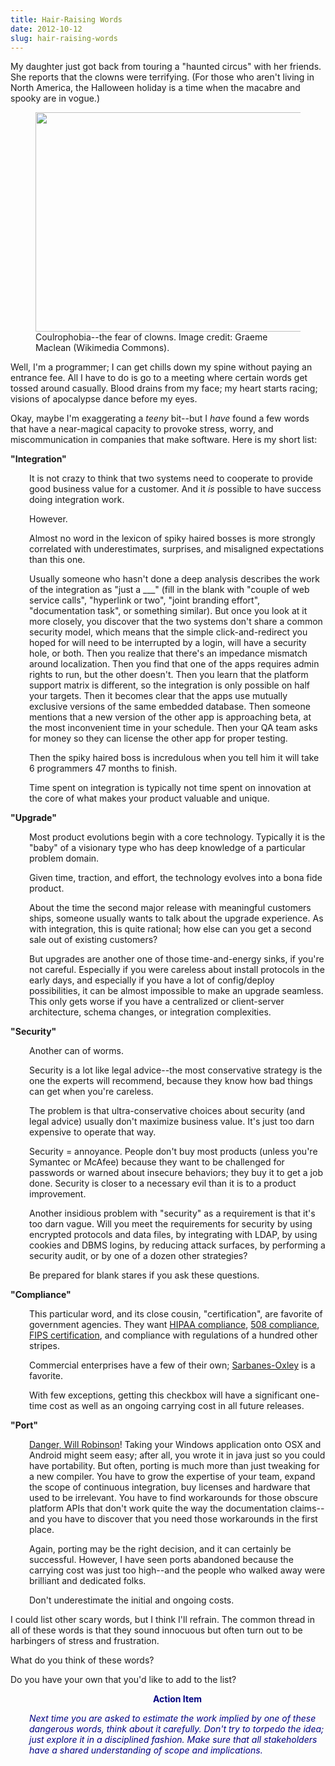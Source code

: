```yaml
---
title: Hair-Raising Words
date: 2012-10-12
slug: hair-raising-words
---
```


My daughter just got back from touring a "haunted circus" with her friends. She reports that the clowns were terrifying. (For those who aren't living in North America, the Halloween holiday is a time when the macabre and spooky are in vogue.)

<figure><img title="scary clown" alt="" src="http://upload.wikimedia.org/wikipedia/commons/e/ea/Scary_clown.jpg" height="351" width="468" /><figcaption>Coulrophobia--the fear of clowns. Image credit: Graeme Maclean (Wikimedia Commons).</figcaption></figure>

Well, I'm a programmer; I can get chills down my spine without paying an entrance fee. All I have to do is go to a meeting where certain words get tossed around casually. Blood drains from my face; my heart starts racing; visions of apocalypse dance before my eyes.

Okay, maybe I'm exaggerating a <em>teeny</em> bit--but I <em>have</em> found a few words that have a near-magical capacity to provoke stress, worry, and miscommunication in companies that make software. Here is my short list:<!--more-->

<strong>"Integration"</strong>
<p style="padding-left:30px;">It is not crazy to think that two systems need to cooperate to provide good business value for a customer. And it <em>is</em> possible to have success doing integration work.</p>
<p style="padding-left:30px;">However.</p>
<p style="padding-left:30px;">Almost no word in the lexicon of spiky haired bosses is more strongly correlated with underestimates, surprises, and misaligned expectations than this one.</p>
<p style="padding-left:30px;">Usually someone who hasn't done a deep analysis describes the work of the integration as "just a ___" (fill in the blank with "couple of web service calls", "hyperlink or two", "joint branding effort", "documentation task", or something similar). But once you look at it more closely, you discover that the two systems don't share a common security model, which means that the simple click-and-redirect you hoped for will need to be interrupted by a login, will have a security hole, or both. Then you realize that there's an impedance mismatch around localization. Then you find that one of the apps requires admin rights to run, but the other doesn't. Then you learn that the platform support matrix is different, so the integration is only possible on half your targets. Then it becomes clear that the apps use mutually exclusive versions of the same embedded database. Then someone mentions that a new version of the other app is approaching beta, at the most inconvenient time in your schedule. Then your QA team asks for money so they can license the other app for proper testing.</p>
<p style="padding-left:30px;">Then the spiky haired boss is incredulous when you tell him it will take 6 programmers 47 months to finish.</p>
<p style="padding-left:30px;">Time spent on integration is typically not time spent on innovation at the core of what makes your product valuable and unique.</p>
<strong>"Upgrade"</strong>
<p style="padding-left:30px;">Most product evolutions begin with a core technology. Typically it is the "baby" of a visionary type who has deep knowledge of a particular problem domain.</p>
<p style="padding-left:30px;">Given time, traction, and effort, the technology evolves into a bona fide product.</p>
<p style="padding-left:30px;">About the time the second major release with meaningful customers ships, someone usually wants to talk about the upgrade experience. As with integration, this is quite rational; how else can you get a second sale out of existing customers?</p>
<p style="padding-left:30px;">But upgrades are another one of those time-and-energy sinks, if you're not careful. Especially if you were careless about install protocols in the early days, and especially if you have a lot of config/deploy possibilities, it can be almost impossible to make an upgrade seamless. This only gets worse if you have a centralized or client-server architecture, schema changes, or integration complexities.</p>
<strong>"Security"</strong>
<p style="padding-left:30px;">Another can of worms.</p>
<p style="padding-left:30px;">Security is a lot like legal advice--the most conservative strategy is the one the experts will recommend, because they know how bad things can get when you're careless.</p>
<p style="padding-left:30px;">The problem is that ultra-conservative choices about security (and legal advice) usually don't maximize business value. It's just too darn expensive to operate that way.</p>
<p style="padding-left:30px;">Security = annoyance. People don't buy most products (unless you're Symantec or McAfee) because they want to be challenged for passwords or warned about insecure behaviors; they buy it to get a job done. Security is closer to a necessary evil than it is to a product improvement.</p>
<p style="padding-left:30px;">Another insidious problem with "security" as a requirement is that it's too darn vague. Will you meet the requirements for security by using encrypted protocols and data files, by integrating with LDAP, by using cookies and DBMS logins, by reducing attack surfaces, by performing a security audit, or by one of a dozen other strategies?</p>
<p style="padding-left:30px;">Be prepared for blank stares if you ask these questions.</p>
<strong>"Compliance"</strong>
<p style="padding-left:30px;">This particular word, and its close cousin, "certification", are favorite of government agencies. They want <a class="zem_slink" title="Data loss prevention software" href="http://en.wikipedia.org/wiki/Data_loss_prevention_software" target="_blank" rel="wikipedia">HIPAA compliance</a>, <a href="http://www.section508.gov" target="_blank">508 compliance</a>, <a href="http://en.wikipedia.org/wiki/FIPS_140-2" target="_blank">FIPS certification</a>, and compliance with regulations of a hundred other stripes.</p>
<p style="padding-left:30px;">Commercial enterprises have a few of their own; <a class="zem_slink" title="Sarbanes–Oxley Act" href="http://en.wikipedia.org/wiki/Sarbanes%E2%80%93Oxley_Act" target="_blank" rel="wikipedia">Sarbanes-Oxley</a> is a favorite.</p>
<p style="padding-left:30px;">With few exceptions, getting this checkbox will have a significant one-time cost as well as an ongoing carrying cost in all future releases.</p>
<strong>"Port"</strong>
<p style="padding-left:30px;"><a class="zem_slink" title="Danger, Will Robinson" href="http://en.wikipedia.org/wiki/Danger%2C_Will_Robinson" target="_blank" rel="wikipedia">Danger, Will Robinson</a>! Taking your Windows application onto OSX and Android might seem easy; after all, you wrote it in java just so you could have portability. But often, porting is much more than just tweaking for a new compiler. You have to grow the expertise of your team, expand the scope of continuous integration, buy licenses and hardware that used to be irrelevant. You have to find workarounds for those obscure platform APIs that don't work quite the way the documentation claims--and you have to discover that you need those workarounds in the first place.</p>
<p style="padding-left:30px;">Again, porting may be the right decision, and it can certainly be successful. However, I have seen ports abandoned because the carrying cost was just too high--and the people who walked away were brilliant and dedicated folks.</p>
<p style="padding-left:30px;">Don't underestimate the initial and ongoing costs.</p>
I could list other scary words, but I think I'll refrain. The common thread in all of these words is that they sound innocuous but often turn out to be harbingers of stress and frustration.

What do you think of these words?

Do you have your own that you'd like to add to the list?
<p style="padding-left:30px;text-align:center;"><strong><span style="color:#000080;">Action Item</span></strong></p>
<p style="padding-left:30px;"><em><span style="color:#000080;">Next time you are asked to estimate the work implied by one of these dangerous words, think about it carefully. Don't try to torpedo the idea; just explore it in a disciplined fashion. Make sure that all stakeholders have a shared understanding of scope and implications.</span></em></p>